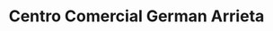 ---
title: "Centro Comercial German Arrieta"
url: /mogote/centro-comercial-german-arrieta/
shop: Einkaufszentrum
---